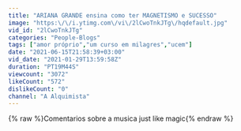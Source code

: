 ```yaml
---
title: "ARIANA GRANDE ensina como ter MAGNETISMO e SUCESSO"
image: "https:\/\/i.ytimg.com\/vi\/2lCwoTnkJTg\/hqdefault.jpg"
vid_id: "2lCwoTnkJTg"
categories: "People-Blogs"
tags: ["amor próprio","um curso em milagres","ucem"]
date: "2021-06-15T21:58:39+03:00"
vid_date: "2021-01-29T13:59:58Z"
duration: "PT19M44S"
viewcount: "3072"
likeCount: "572"
dislikeCount: "0"
channel: "A Alquimista"
---
```

{% raw %}Comentarios sobre a musica just like magic{% endraw %}
